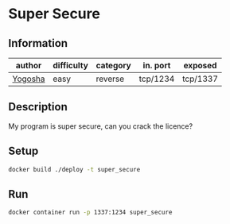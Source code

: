 # Super Secure

## Information
| author                          | difficulty | category | in. port | exposed  |
|---------------------------------|------------|----------|----------|----------|
| [Yogosha](https://yogosha.com/) | easy       | reverse  | tcp/1234 | tcp/1337 |

## Description
My program is super secure, can you crack the licence?

## Setup
```bash
docker build ./deploy -t super_secure
```

## Run
```bash
docker container run -p 1337:1234 super_secure
```